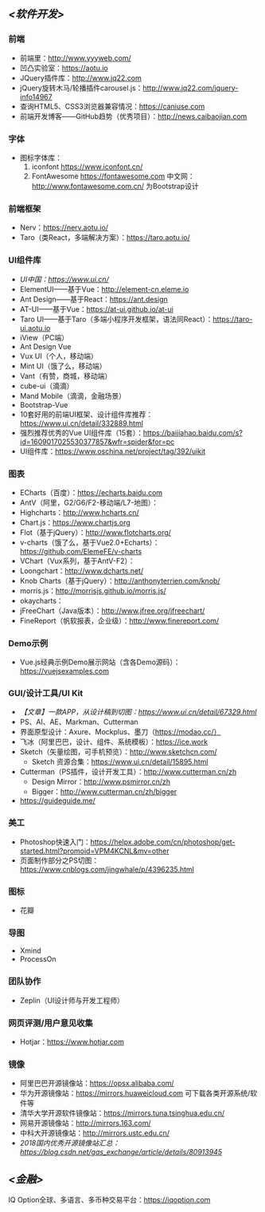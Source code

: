 ## *<软件开发>*
### 前端
* 前端里：http://www.yyyweb.com/
* 凹凸实验室：https://aotu.io
* JQuery插件库：http://www.jq22.com
* jQuery旋转木马/轮播插件carousel.js：http://www.jq22.com/jquery-info14967
* 查询HTML5、CSS3浏览器兼容情况：https://caniuse.com
* 前端开发博客——GitHub趋势（优秀项目）：http://news.caibaojian.com

### 字体
* 图标字体库：
    1. iconfont https://www.iconfont.cn/
    2. FontAwesome  https://fontawesome.com
        中文网：http://www.fontawesome.com.cn/  为Bootstrap设计

### 前端框架
* Nerv：https://nerv.aotu.io/
* Taro（类React，多端解决方案）：https://taro.aotu.io/

### UI组件库
* *UI中国：https://www.ui.cn/*
* ElementUI——基于Vue：http://element-cn.eleme.io
* Ant Design——基于React：https://ant.design
* AT-UI——基于Vue：https://at-ui.github.io/at-ui
* Taro UI——基于Taro（多端小程序开发框架，语法同React）：https://taro-ui.aotu.io
* iView（PC端）
* Ant Design Vue
* Vux UI（个人，移动端）
* Mint UI（饿了么，移动端）
* Vant（有赞，商城，移动端）
* cube-ui（滴滴）
* Mand Mobile（滴滴，金融场景）
* Bootstrap-Vue
* 10套好用的前端UI框架、设计组件库推荐：https://www.ui.cn/detail/332889.html
* 强烈推荐优秀的Vue UI组件库（15套）：https://baijiahao.baidu.com/s?id=1609017025530377857&wfr=spider&for=pc
* UI组件库：https://www.oschina.net/project/tag/392/uikit

### 图表
* ECharts（百度）：https://echarts.baidu.com
* AntV（阿里，G2/G6/F2-移动端/L7-地图）：
* Highcharts：http://www.hcharts.cn/
* Chart.js：https://www.chartjs.org
* Flot（基于jQuery）：http://www.flotcharts.org/
* v-charts（饿了么，基于Vue2.0+Echarts）：https://github.com/ElemeFE/v-charts
* VChart（Vux系列，基于AntV-F2）：
* Loongchart：http://www.dcharts.net/
* Knob Charts（基于jQuery）：http://anthonyterrien.com/knob/
* morris.js：http://morrisjs.github.io/morris.js/
* okaycharts：
* jFreeChart（Java版本）：http://www.jfree.org/jfreechart/
* FineReport（帆软报表，企业级）：http://www.finereport.com/

### Demo示例
* Vue.js经典示例Demo展示网站（含各Demo源码）：https://vuejsexamples.com

### GUI/设计工具/UI Kit
* *【文章】一款APP，从设计稿到切图：https://www.ui.cn/detail/67329.html*
* PS、AI、AE、Markman、Cutterman
* 界面原型设计：Axure、Mockplus、墨刀（https://modao.cc/）
* 飞冰（阿里巴巴，设计、组件、系统模板）：https://ice.work
* Sketch（矢量绘图，可手机预览）：http://www.sketchcn.com/
    * Sketch 资源合集：https://www.ui.cn/detail/15895.html
* Cutterman（PS插件，设计开发工具）：http://www.cutterman.cn/zh
    * Design Mirror：http://www.psmirror.cn/zh
    * Bigger：http://www.cutterman.cn/zh/bigger
* https://guideguide.me/

### 美工
* Photoshop快速入门：https://helpx.adobe.com/cn/photoshop/get-started.html?promoid=VPM4KCNL&mv=other
* 页面制作部分之PS切图：https://www.cnblogs.com/jingwhale/p/4396235.html

### 图标
* 花瓣

### 导图
* Xmind
* ProcessOn

### 团队协作
* Zeplin（UI设计师与开发工程师）

### 网页评测/用户意见收集
* Hotjar：https://www.hotjar.com

### 镜像
* 阿里巴巴开源镜像站：https://opsx.alibaba.com/
* 华为开源镜像站：https://mirrors.huaweicloud.com   可下载各类开源系统/软件等
* 清华大学开源软件镜像站：https://mirrors.tuna.tsinghua.edu.cn/
* 网易开源镜像站：http://mirrors.163.com/
* 中科大开源镜像站：http://mirrors.ustc.edu.cn/ 
* *2018国内优秀开源镜像站汇总：https://blog.csdn.net/gas_exchange/article/details/80913945*

## *<金融>*
IQ Option全球、多语言、多币种交易平台：https://iqoption.com

